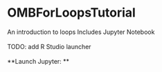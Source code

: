 # OMBForLoopsTutorial
An introduction to loops
Includes Jupyter Notebook 
<br><br>
TODO:
add R Studio launcher
<br><br>
**Launch Jupyter: **

